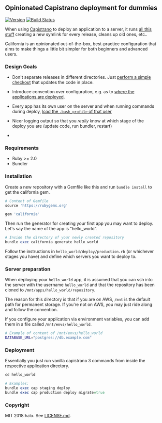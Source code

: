 ## Opinionated Capistrano deployment for dummies

[![Version](https://img.shields.io/gem/v/california.svg?style=flat)](https://rubygems.org/gems/california)
[![Build Status](https://travis-ci.org/halo/california.svg?branch=master)](https://travis-ci.org/halo/california)

When using [Capistrano](https://github.com/capistrano/capistrano) to deploy an application to a server, it runs [all this stuff](https://github.com/capistrano/capistrano/blob/master/lib/capistrano/tasks/deploy.rake) creating a new symlink for every release, cleans up old ones, etc..

California is an opinionated out-of-the-box, best-practice configuration that aims to make things a little bit simpler for both beginners and advanced users.

### Design Goals

* Don't separate releases in different directories. Just [perform a simple checkout](https://github.com/halo/california/blob/master/lib/california/capistrano/tasks/deploy.rake#L21-L24) that updates the code in place.

* Introduce convention over configuration, e.g. as to [where the applications are deployed](https://github.com/halo/california/blob/master/lib/california/stage.rb#L40-L42).

* Every app has its own user on the server and when running commands during deploy, [load the `.bash_profile` of that user](https://github.com/halo/california/blob/master/lib/california/stage.rb#L65-L67)

* Nicer logging output so that you *really* know at which stage of the deploy you are (update code, run bundler, restart)
* 
### Requirements

* Ruby >= 2.0
* Bundler

### Installation

Create a new repository with a Gemfile like this and run `bundle install` to get the california gem.

```ruby
# Content of Gemfile
source 'https://rubygems.org'

gem 'california'
```

Then run the generator for creating your first app you may want to deploy.
Let's say the name of the app is "hello_world".

```ruby
# Inside the directory of your newly created repository
bundle exec california generate hello_world
```

Follow the instructions in `hello_world/deploy/production.rb` (or whichever stages you have) and define which servers you want to deploy to.

### Server preparation

When deploying your `hello_world` app, it is assumed that you can ssh into the server with the username `hello_world` and that the repository has been cloned to `/mnt/apps/hello_world/repository`.

The reason for this directory is that if you are on AWS, `/mnt` is the default path for permanent storage. If you're not on AWS, you may just ride along and follow the convention.

If you configure your application via environment variables, you can add them in a file called `/mnt/envs/hello_world`.

```bash
# Example of content of /mnt/envs/hello_world
DATABASE_URL="postgres://db.example.com"
```

### Deployment

Essentially you just run vanilla capistrano 3 commands from inside the respective application directory.

```ruby
cd hello_world

# Examples:
bundle exec cap staging deploy
bundle exec cap production deploy migrate=true
```

### Copyright

MIT 2018 halo. See [LICENSE.md](http://github.com/halo/california/blob/master/LICENSE.md).
